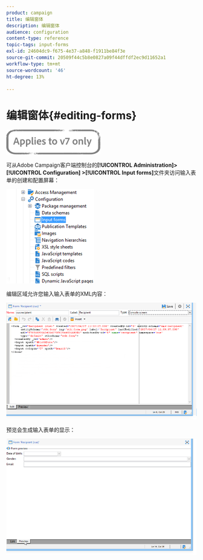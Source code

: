 ```yaml
---
product: campaign
title: 编辑窗体
description: 编辑窗体
audience: configuration
content-type: reference
topic-tags: input-forms
exl-id: 24604dc9-f675-4e37-a848-f1911be84f3e
source-git-commit: 20509f44c5b8e0827a09f44dffdf2ec9d11652a1
workflow-type: tm+mt
source-wordcount: '46'
ht-degree: 13%

---
```


# 编辑窗体{#editing-forms}

![](../../assets/v7-only.svg)

可从Adobe Campaign客户端控制台的&#x200B;**[!UICONTROL Administration]> [!UICONTROL Configuration] >[!UICONTROL Input forms]**&#x200B;文件夹访问输入表单的创建和配置屏幕：

![](assets/d_ncs_integration_form_arbo.png)

编辑区域允许您输入输入表单的XML内容：

![](assets/d_ncs_integration_form_edit.png)

预览会生成输入表单的显示：

![](assets/d_ncs_integration_form_preview.png)
